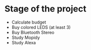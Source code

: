 # Stage of the project

- Calculate budget
- Buy colored LEDS (at least 3)
- Buy Bluetooth Stereo
- Study Mopidy 
- Study Alexa

